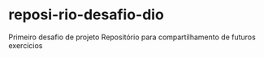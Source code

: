 # reposi-rio-desafio-dio
Primeiro desafio de projeto
Repositório para compartilhamento de futuros exercícios

